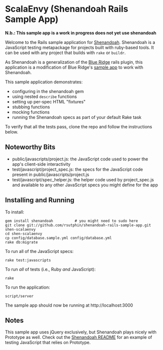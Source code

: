 ScalaEnvy (Shenandoah Rails Sample App)
=======================================

**N.b.: This sample app is a work in progress does not yet use shenandoah**

Welcome to the Rails sample application for [Shenandoah][]. Shenandoah is a JavaScript testing metapackage for projects built with ruby-based tools.  It can be used with any project that builds with `rake` or `buildr`. 

As Shenandoah is a generalization of the [Blue Ridge][blue-ridge] rails plugin, this application is a modification of Blue Ridge's [sample app][blue-ridge-sample] to work with Shenandoah.

This sample application demonstrates: 

* configuring in the shenandoah gem 
* using nested `describe` functions
* setting up per-spec HTML "fixtures"
* stubbing functions
* mocking functions
* running the Shenandoah specs as part of your default Rake task

To verify that all the tests pass, clone the repo and follow the instructions below.

[shenandoah]: http://github.com/rsutphin/shenandoah
[blue-ridge]: http://github.com/relevance/blue-ridge
[blue-ridge-sample]: http://github.com/relevance/blue-ridge-sample-app

Noteworthy Bits
---------------

* public/javascripts/project.js: the JavaScript code used to power the app's client-side interactivity
* test/javascript/project\_spec.js: the specs for the JavaScript code present in public/javascripts/project.js
* test/javascript/spec\_helper.js: the helper code used by project\_spec.js and available to any other JavaScript specs you might define for the app

Installing and Running
----------------------

To install:

    gem install shenandoah          # you might need to sudo here
    git clone git://github.com/rsutphin/shenandoah-rails-sample-app.git shen-scalaenvy
    cd shen-scalaenvy
    cp config/database.sample.yml config/database.yml
    rake db:migrate

To run all of the JavaScript specs:

    rake test:javascripts

To run *all* of tests (i.e., Ruby *and* JavaScript):

    rake

To run the application:

    script/server 

The sample app should now be running at http://localhost:3000

Notes
-----

This sample app uses jQuery exclusively, but Shenandoah plays nicely with Prototype as well.  Check out the [Shenandoah README][shenandoah] for an example of testing JavaScript that relies on Prototype.
